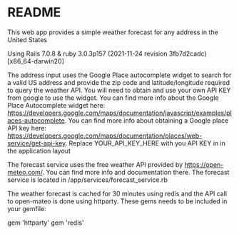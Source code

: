 # README

This web app provides a simple weather forecast for any address in the United States

Using Rails 7.0.8 & ruby 3.0.3p157 (2021-11-24 revision 3fb7d2cadc) [x86_64-darwin20]

The address input uses the Google Place autocomplete widget to search for a valid US address and provide the zip code and latitude/longitude required to query the weather API.  You will need to obtain and use your own API KEY from google to use the widget. You can find more info about the Google Place Autocomplete widget here: https://developers.google.com/maps/documentation/javascript/examples/places-autocomplete. You can find more info about obtaining a Google place API key here: https://developers.google.com/maps/documentation/places/web-service/get-api-key. Replace YOUR_API_KEY_HERE with you API KEY in in the application layout

The forecast service uses the free weather API provided by https://open-meteo.com/.  You can find more info and documentation there. The forecast service is located in /app/services/forecast_service.rb

The weather forecast is cached for 30 minutes using redis and the API call to open-mateo is done using httparty.  These gems needs to be included in your gemfile:

gem 'httparty'
gem 'redis'
